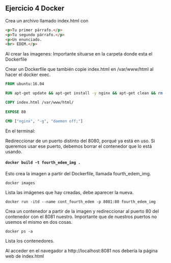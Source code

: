 ## Ejercicio 4 Docker

Crea un archivo llamado index.html con

````html
<p>Tu primer párrafo.</p> 
<p>Tu segundo párrafo.</p> 
<p>Un enunciado.
<br> EDEM.</p> 
````

Al crear las imagenes: Importante situarse en la carpeta donde esta el Dockerfile

Crear un Dockerfile que también copie index.html en /var/www/html al hacer el docker exec.

```dockerfile
FROM ubuntu:16.04

RUN apt-get update && apt-get install -y nginx && apt-get clean && rm -rf /var/lib/apt/lists/*

COPY index.html /var/www/html/
	
EXPOSE 80

CMD ["nginx", "-g", "daemon off;"]
```

En el terminal:

Redireccionar de un puerto distinto del 8080, porqué ya está en uso. Si queremos usar ese puerto, debemos borrar el contenedor que lo está usando.

#### `docker build -t fourth_edem_img .`

Esto crea la imagen a partir del Dockerfile, llamada fourth_edem_img.

`docker images`

Lista las imágenes que hay creadas, debe aparecer la nueva.

`docker run -itd --name cont_fourth_edem -p 8081:80 fourth_edem_img`

Crea un contenedor a partir de la imagen y redireccionar al puerto 80 del contenedor con el 8081 nuestro. Importante que de nuestros puertos no usemos el mismo en dos cosas.

`docker ps -a`

Lista los contenedores.

Al acceder en el navegador a  http://localhost:8081 nos debería la página web de index.html